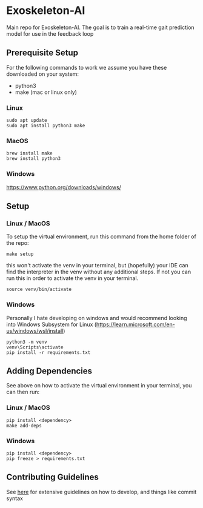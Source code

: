 # Exoskeleton-AI
Main repo for Exoskeleton-AI. The goal is to train a real-time gait prediction model for use in the feedback loop

## Prerequisite Setup
For the following commands to work we assume you have these downloaded on your system:
- python3
- make (mac or linux only)

### Linux
```
sudo apt update
sudo apt install python3 make
```
### MacOS
```
brew install make
brew install python3
```
### Windows
https://www.python.org/downloads/windows/

## Setup

### Linux / MacOS
To setup the virtual environment, run this command from the home folder of the repo:
```
make setup
```
this won't activate the venv in your terminal, but (hopefully) your IDE can find the interpreter in the venv without any additional steps. If not you can run this in order to activate the venv in your terminal. 
```
source venv/bin/activate
```

### Windows
Personally I hate developing on windows and would recommend looking into Windows Subsystem for Linux (https://learn.microsoft.com/en-us/windows/wsl/install)
```
python3 -m venv
venv\Scripts\activate
pip install -r requirements.txt
```

## Adding Dependencies
See above on how to activate the virtual environment in your terminal, you can then run:
### Linux / MacOS
```
pip install <dependency>
make add-deps
```
### Windows
```
pip install <dependency>
pip freeze > requirements.txt
```

## Contributing Guidelines
See [here](docs/contributing.md) for extensive guidelines on how to develop, and things like commit syntax